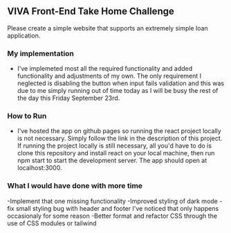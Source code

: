 ## VIVA Front-End Take Home Challenge

Please create a simple website that supports an extremely simple loan application.

### My implementation

- I've implemeted most all the required functionality and added functionality and adjustments of my own. The only requirement I neglected is disabling the button when input fails validation and this was due to me simply running out of time today as I will be busy the rest of the day this Friday September 23rd.

### How to Run

- I've hosted the app on github pages so running the react project locally is not necessary. Simply follow the link in the description of this project. If running the project locally is still necessary, all you'd have to do is clone this repository and install react on your local machine, then run npm start to start the development server. The app should open at localhost:3000.

### What I would have done with more time

-Implement that one missing functionality
-Improved styling of dark mode
-fix small styling bug with header and footer I've noticed that only happens occasionaly for some reason
-Better format and refactor CSS through the use of CSS modules or tailwind
